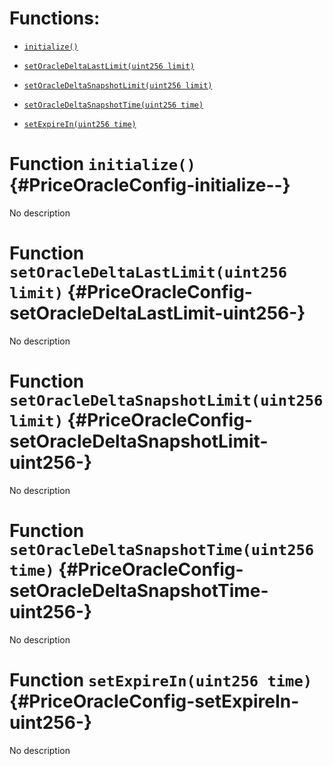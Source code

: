 # Functions:

- [`initialize()`](#PriceOracleConfig-initialize--)

- [`setOracleDeltaLastLimit(uint256 limit)`](#PriceOracleConfig-setOracleDeltaLastLimit-uint256-)

- [`setOracleDeltaSnapshotLimit(uint256 limit)`](#PriceOracleConfig-setOracleDeltaSnapshotLimit-uint256-)

- [`setOracleDeltaSnapshotTime(uint256 time)`](#PriceOracleConfig-setOracleDeltaSnapshotTime-uint256-)

- [`setExpireIn(uint256 time)`](#PriceOracleConfig-setExpireIn-uint256-)

# Function `initialize()` {#PriceOracleConfig-initialize--}

No description

# Function `setOracleDeltaLastLimit(uint256 limit)` {#PriceOracleConfig-setOracleDeltaLastLimit-uint256-}

No description

# Function `setOracleDeltaSnapshotLimit(uint256 limit)` {#PriceOracleConfig-setOracleDeltaSnapshotLimit-uint256-}

No description

# Function `setOracleDeltaSnapshotTime(uint256 time)` {#PriceOracleConfig-setOracleDeltaSnapshotTime-uint256-}

No description

# Function `setExpireIn(uint256 time)` {#PriceOracleConfig-setExpireIn-uint256-}

No description
